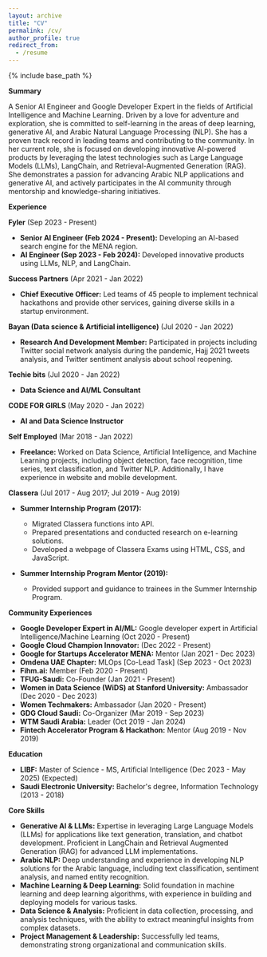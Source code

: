 ```yaml
---
layout: archive
title: "CV"
permalink: /cv/
author_profile: true
redirect_from:
  - /resume
---
```


{% include base_path %}

**Summary**

A Senior AI Engineer and Google Developer Expert in the fields of Artificial Intelligence and Machine Learning. Driven by a love for adventure and exploration, she is committed to self-learning in the areas of deep learning, generative AI, and Arabic Natural Language Processing (NLP). She has a proven track record in leading teams and contributing to the community. In her current role, she is focused on developing innovative AI-powered products by leveraging the latest technologies such as Large Language Models (LLMs), LangChain, and Retrieval-Augmented Generation (RAG). She demonstrates a passion for advancing Arabic NLP applications and generative AI, and actively participates in the AI community through mentorship and knowledge-sharing initiatives.

**Experience**

**Fyler** (Sep 2023 - Present) 

* **Senior AI Engineer (Feb 2024 - Present):** Developing an AI-based search engine for the MENA region.
* **AI Engineer (Sep 2023 - Feb 2024):** Developed innovative products using LLMs, NLP, and LangChain. 

**Success Partners** (Apr 2021 - Jan 2022)

* **Chief Executive Officer:** Led teams of 45 people to implement technical hackathons and provide other services, gaining diverse skills in a startup environment.

**Bayan (Data science & Artificial intelligence)** (Jul 2020 - Jan 2022)

* **Research And Development Member:** Participated in projects including Twitter social network analysis during the pandemic, Hajj 2021 tweets analysis, and Twitter sentiment analysis about school reopening.

**Techie bits** (Jul 2020 - Jan 2022)

* **Data Science and AI/ML Consultant** 

**CODE FOR GIRLS** (May 2020 - Jan 2022) 

* **AI and Data Science Instructor**

**Self Employed** (Mar 2018 - Jan 2022)

* **Freelance:** Worked on Data Science, Artificial Intelligence, and Machine Learning projects, including object detection, face recognition, time series, text classification, and Twitter NLP. Additionally, I have experience in website and mobile development.

**Classera**  (Jul 2017 - Aug 2017; Jul 2019 - Aug 2019)

* **Summer Internship Program (2017):**
    * Migrated Classera functions into API.
    * Prepared presentations and conducted research on e-learning solutions.
    * Developed a webpage of Classera Exams using HTML, CSS, and JavaScript.

* **Summer Internship Program Mentor (2019):**
    * Provided support and guidance to trainees in the Summer Internship Program.

**Community Experiences**  

* **Google Developer Expert in AI/ML:** Google developer expert in Artificial Intelligence/Machine Learning (Oct 2020 - Present)
* **Google Cloud Champion Innovator:**  (Dec 2022 - Present)
* **Google for Startups Accelerator MENA:** Mentor (Jan 2021 - Dec 2023) 
* **Omdena UAE Chapter:** MLOps [Co-Lead Task] (Sep 2023 - Oct 2023)
* **Fihm.ai:** Member (Feb 2020 - Present)
* **TFUG-Saudi:** Co-Founder (Jan 2021 - Present) 
* **Women in Data Science (WiDS) at Stanford University:** Ambassador (Dec 2020 - Dec 2023)
* **Women Techmakers:** Ambassador (Jan 2020 - Present) 
* **GDG Cloud Saudi:** Co-Organizer (Mar 2019 - Sep 2023)
* **WTM Saudi Arabia:** Leader (Oct 2019 - Jan 2024) 
* **Fintech Accelerator Program & Hackathon:** Mentor (Aug 2019 - Nov 2019) 

**Education**

* **LIBF:** Master of Science - MS, Artificial Intelligence (Dec 2023 - May 2025) (Expected) 
* **Saudi Electronic University:** Bachelor's degree, Information Technology (2013 - 2018) 

**Core Skills**

* **Generative AI & LLMs:** Expertise in leveraging Large Language Models (LLMs) for applications like text generation, translation, and chatbot development. Proficient in LangChain and Retrieval Augmented Generation (RAG) for advanced LLM implementations.
* **Arabic NLP:** Deep understanding and experience in developing NLP solutions for the Arabic language, including text classification, sentiment analysis, and named entity recognition.
* **Machine Learning & Deep Learning:** Solid foundation in machine learning and deep learning algorithms, with experience in building and deploying models for various tasks.
* **Data Science & Analysis:** Proficient in data collection, processing, and analysis techniques, with the ability to extract meaningful insights from complex datasets.
* **Project Management & Leadership:** Successfully led teams, demonstrating strong organizational and communication skills.



<!-- Education
======
* B.S. in GitHub, GitHub University, 2012
* M.S. in Jekyll, GitHub University, 2014
* Ph.D in Version Control Theory, GitHub University, 2018 (expected)

Work experience
======
* Summer 2015: Research Assistant
  * Github University
  * Duties included: Tagging issues
  * Supervisor: Professor Git

* Fall 2015: Research Assistant
  * Github University
  * Duties included: Merging pull requests
  * Supervisor: Professor Hub
  
Skills
======
* Skill 1
* Skill 2
  * Sub-skill 2.1
  * Sub-skill 2.2
  * Sub-skill 2.3
* Skill 3

Publications
======
  <ul>{% for post in site.publications %}
    {% include archive-single-cv.html %}
  {% endfor %}</ul> -->
  
<!-- Talks
======
  <ul>{% for post in site.talks %}
    {% include archive-single-talk-cv.html %}
  {% endfor %}</ul>
  
Teaching
======
  <ul>{% for post in site.teaching %}
    {% include archive-single-cv.html %}
  {% endfor %}</ul> -->
  
<!-- Service and leadership
======
* Currently signed in to 43 different slack teams -->
